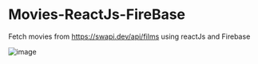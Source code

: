 # Movies-ReactJs-FireBase
Fetch movies from https://swapi.dev/api/films using reactJs and Firebase


![image](https://user-images.githubusercontent.com/82470912/132327080-0e0ba9a2-662a-49e4-b5bf-2a00ef97987c.png)

